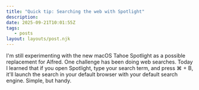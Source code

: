 ```yaml
---
title: "Quick tip: Searching the web with Spotlight"
description:
date: 2025-09-21T10:01:55Z
tags:
   - posts
layout: layouts/post.njk
---
```


I'm still experimenting with the new macOS Tahoe Spotlight as a possible replacement for Alfred. One challenge has been doing web searches. Today I learned that if you open Spotlight, type your search term, and press ⌘ + B, it'll launch the search in your default browser with your default search engine. Simple, but handy.